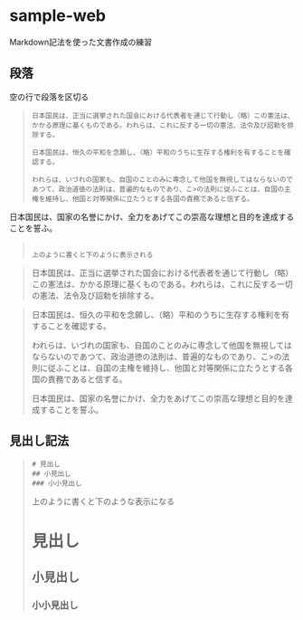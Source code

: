 # sample-web

Markdown記法を使った文書作成の練習

## 段落

空の行で段落を区切る

>```
>日本国民は、正当に選挙された国会における代表者を通じて行動し（略）この憲法は、かかる原理に基くものである。われらは、これに反する一切の憲法、法令及び詔勅を排除する。
>
>日本国民は、恒久の平和を念願し、（略）平和のうちに生存する権利を有することを確認する。
>
>われらは、いづれの国家も、自国のことのみに専念して他国を無視してはならないのであつて、政治道徳の法則は、普遍的なものであり、こ>の法則に従ふことは、自国の主権を維持し、他国と対等関係に立たうとする各国の責務であると信ずる。
>
日本国民は、国家の名誉にかけ、全力をあげてこの崇高な理想と目的を達成することを誓ふ。
>```
>
>上のように書くと下のように表示される

>日本国民は、正当に選挙された国会における代表者を通じて行動し（略）この憲法は、かかる原理に基くものである。われらは、これに反する一切の憲法、法令及び詔勅を排除する。

>日本国民は、恒久の平和を念願し、（略）平和のうちに生存する権利を有することを確認する。
>
>われらは、いづれの国家も、自国のことのみに専念して他国を無視してはならないのであつて、政治道徳の法則は、普遍的なものであり、こ>の法則に従ふことは、自国の主権を維持し、他国と対等関係に立たうとする各国の責務であると信ずる。
>
>日本国民は、国家の名誉にかけ、全力をあげてこの崇高な理想と目的を達成することを誓ふ。
## 見出し記法

>```
># 見出し
>## 小見出し
>### 小小見出し
>```
> 上のように書くと下のような表示になる
> # 見出し
> ## 小見出し
> ### 小小見出し



